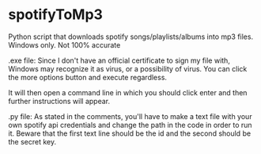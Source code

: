 # spotifyToMp3
Python script that downloads spotify songs/playlists/albums into mp3 files. Windows only. Not 100% accurate

.exe file: Since I don't have an official certificate to sign my file with, Windows may recognize it as virus, or a possibility of virus. You can click the more options button and execute regardless. 

It will then open a command line in which you should click enter and then further instructions will appear.


.py file: As stated in the comments, you'll have to make a text file with your own spotify api credentials and change the path in the code in order to run it. Beware that the first text line should be the id and the second should be the secret key. 

